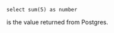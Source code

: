 ```test_query
select sum(5) as number
```

<Value data={data.test_query}/> is the value returned from Postgres.
